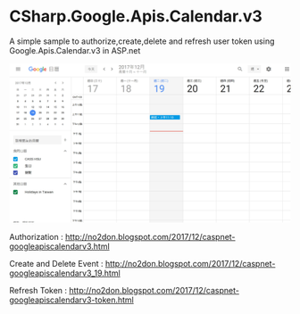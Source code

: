 # CSharp.Google.Apis.Calendar.v3

A simple sample to authorize,create,delete and refresh user token  using  Google.Apis.Calendar.v3 in ASP.net 



![alt 預覽](https://github.com/donma/CSharp.Google.Apis.Calendar.v3/blob/master/Image%20442.jpg?raw=true)



Authorization : http://no2don.blogspot.com/2017/12/caspnet-googleapiscalendarv3.html

Create and Delete Event : http://no2don.blogspot.com/2017/12/caspnet-googleapiscalendarv3_19.html

Refresh Token : http://no2don.blogspot.com/2017/12/caspnet-googleapiscalendarv3-token.html








